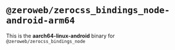 # `@zeroweb/zerocss_bindings_node-android-arm64`

This is the **aarch64-linux-android** binary for `@zeroweb/zerocss_bindings_node`
